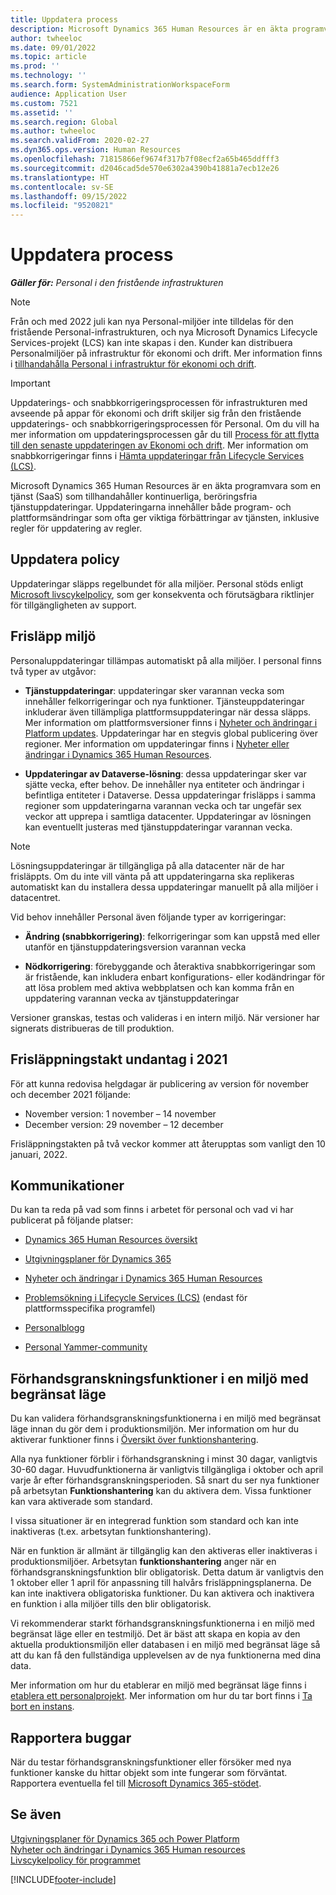 ```yaml
---
title: Uppdatera process
description: Microsoft Dynamics 365 Human Resources är en äkta programvara som en tjänst (SaaS) som tillhandahåller kontinuerliga, beröringsfria tjänstuppdateringar för app- och plattformsändringar.
author: twheeloc
ms.date: 09/01/2022
ms.topic: article
ms.prod: ''
ms.technology: ''
ms.search.form: SystemAdministrationWorkspaceForm
audience: Application User
ms.custom: 7521
ms.assetid: ''
ms.search.region: Global
ms.author: twheeloc
ms.search.validFrom: 2020-02-27
ms.dyn365.ops.version: Human Resources
ms.openlocfilehash: 71815866ef9674f317b7f08ecf2a65b465ddfff3
ms.sourcegitcommit: d2046cad5de570e6302a4390b41881a7ecb12e26
ms.translationtype: HT
ms.contentlocale: sv-SE
ms.lasthandoff: 09/15/2022
ms.locfileid: "9520821"
---
```

# <a name="update-process"></a>Uppdatera process

_**Gäller för:** Personal i den fristående infrastrukturen_ 

> [!NOTE]
> Från och med 2022 juli kan nya Personal-miljöer inte tilldelas för den fristående Personal-infrastrukturen, och nya Microsoft Dynamics Lifecycle Services-projekt (LCS) kan inte skapas i den. Kunder kan distribuera Personalmiljöer på infrastruktur för ekonomi och drift. Mer information finns i [tillhandahålla Personal i infrastruktur för ekonomi och drift](hr-admin-setup-provision-fo.md).

> [!IMPORTANT]
> Uppdaterings- och snabbkorrigeringsprocessen för infrastrukturen med avseende på appar för ekonomi och drift skiljer sig från den fristående uppdaterings- och snabbkorrigeringsprocessen för Personal. Om du vill ha mer information om uppdateringsprocessen går du till [Process för att flytta till den senaste uppdateringen av Ekonomi och drift](../fin-ops-core/dev-itpro/migration-upgrade/upgrade-latest-update.md). Mer information om snabbkorrigeringar finns i [Hämta uppdateringar från Lifecycle Services (LCS)](/fin-ops-core/dev-itpro/migration-upgrade/download-hotfix-lcs.md). 

Microsoft Dynamics 365 Human Resources är en äkta programvara som en tjänst (SaaS) som tillhandahåller kontinuerliga, beröringsfria tjänstuppdateringar. Uppdateringarna innehåller både program- och plattformsändringar som ofta ger viktiga förbättringar av tjänsten, inklusive regler för uppdatering av regler.

## <a name="update-policy"></a>Uppdatera policy

Uppdateringar släpps regelbundet för alla miljöer. Personal stöds enligt [Microsoft livscykelpolicy](https://support.microsoft.com/hub/4095338/microsoft-lifecycle-policy), som ger konsekventa och förutsägbara riktlinjer för tillgängligheten av support.

## <a name="release-cadence"></a>Frisläpp miljö 

Personaluppdateringar tillämpas automatiskt på alla miljöer. I personal finns två typer av utgåvor:

- **Tjänstuppdateringar**: uppdateringar sker varannan vecka som innehåller felkorrigeringar och nya funktioner. Tjänsteuppdateringar inkluderar även tillämpliga plattformsuppdateringar när dessa släpps. Mer information om plattformsversioner finns i [Nyheter och ändringar i Platform updates](../fin-ops-core/dev-itpro/get-started/whats-new-home-page.md). Uppdateringar har en stegvis global publicering över regioner. Mer information om uppdateringar finns i [Nyheter eller ändringar i Dynamics 365 Human Resources](hr-admin-whats-new.md).

- **Uppdateringar av Dataverse-lösning**: dessa uppdateringar sker var sjätte vecka, efter behov. De innehåller nya entiteter och ändringar i befintliga entiteter i Dataverse. Dessa uppdateringar frisläpps i samma regioner som uppdateringarna varannan vecka och tar ungefär sex veckor att upprepa i samtliga datacenter. Uppdateringar av lösningen kan eventuellt justeras med tjänstuppdateringar varannan vecka.

> [!NOTE]
> Lösningsuppdateringar är tillgängliga på alla datacenter när de har frisläppts. Om du inte vill vänta på att uppdateringarna ska replikeras automatiskt kan du installera dessa uppdateringar manuellt på alla miljöer i datacentret.

Vid behov innehåller Personal även följande typer av korrigeringar:

- **Ändring (snabbkorrigering)**: felkorrigeringar som kan uppstå med eller utanför en tjänstuppdateringsversion varannan vecka

- **Nödkorrigering**: förebyggande och återaktiva snabbkorrigeringar som är fristående, kan inkludera enbart konfigurations- eller kodändringar för att lösa problem med aktiva webbplatsen och kan komma från en uppdatering varannan vecka av tjänstuppdateringar

Versioner granskas, testas och valideras i en intern miljö. När versioner har signerats distribueras de till produktion.

## <a name="release-cadence-exceptions-in-2021"></a>Frisläppningstakt undantag i 2021

För att kunna redovisa helgdagar är publicering av version för november och december 2021 följande:

- November version: 1 november – 14 november
- December version: 29 november – 12 december
 
Frisläppningstakten på två veckor kommer att återupptas som vanligt den 10 januari, 2022.

## <a name="communications"></a>Kommunikationer

Du kan ta reda på vad som finns i arbetet för personal och vad vi har publicerat på följande platser:

- [Dynamics 365 Human Resources översikt](https://dynamics.microsoft.com/roadmap/human-resources/)

- [Utgivningsplaner för Dynamics 365](/dynamics365/release-plans/)

- [Nyheter och ändringar i Dynamics 365 Human Resources](hr-admin-whats-new.md)

- [Problemsökning i Lifecycle Services (LCS)](../fin-ops-core/dev-itpro/lifecycle-services/issue-search-lcs.md) (endast för plattformsspecifika programfel)

- [Personalblogg](https://community.dynamics.com/365/talent/b/dynamics365fortalent)

- [Personal Yammer-community](https://www.yammer.com/dynamicsaxfeedbackprograms/#/threads/inGroup?type=in_group&feedId=10542230)

## <a name="preview-features-in-a-sandbox-environment"></a>Förhandsgranskningsfunktioner i en miljö med begränsat läge

Du kan validera förhandsgranskningsfunktionerna i en miljö med begränsat läge innan du gör dem i produktionsmiljön. Mer information om hur du aktiverar funktioner finns i [Översikt över funktionshantering](../fin-ops-core/fin-ops/get-started/feature-management/feature-management-overview.md).

Alla nya funktioner förblir i förhandsgranskning i minst 30 dagar, vanligtvis 30-60 dagar. Huvudfunktionerna är vanligtvis tillgängliga i oktober och april varje år efter förhandsgranskningsperioden. Så snart du ser nya funktioner på arbetsytan **Funktionshantering** kan du aktivera dem. Vissa funktioner kan vara aktiverade som standard.

I vissa situationer är en integrerad funktion som standard och kan inte inaktiveras (t.ex. arbetsytan funktionshantering).

När en funktion är allmänt är tillgänglig kan den aktiveras eller inaktiveras i produktionsmiljöer. Arbetsytan **funktionshantering** anger när en förhandsgranskningsfunktion blir obligatorisk. Detta datum är vanligtvis den 1 oktober eller 1 april för anpassning till halvårs frisläppningsplanerna. De kan inte inaktivera obligatoriska funktioner. Du kan aktivera och inaktivera en funktion i alla miljöer tills den blir obligatorisk.

Vi rekommenderar starkt förhandsgranskningsfunktionerna i en miljö med begränsat läge eller en testmiljö. Det är bäst att skapa en kopia av den aktuella produktionsmiljön eller databasen i en miljö med begränsat läge så att du kan få den fullständiga upplevelsen av de nya funktionerna med dina data.

Mer information om hur du etablerar en miljö med begränsat läge finns i [etablera ett personalprojekt](hr-admin-setup-provision.md). Mer information om hur du tar bort finns i [Ta bort en instans](hr-admin-setup-remove-instance.md#remove-a-test-drive-environment). 

## <a name="report-bugs"></a>Rapportera buggar

När du testar förhandsgranskningsfunktioner eller försöker med nya funktioner kanske du hittar objekt som inte fungerar som förväntat. Rapportera eventuella fel till [Microsoft Dynamics 365-stödet](https://dynamics.microsoft.com/support/).

## <a name="see-also"></a>Se även

[Utgivningsplaner för Dynamics 365 och Power Platform](/dynamics365/release-plans)</br>
[Nyheter och ändringar i Dynamics 365 Human resources](hr-admin-whats-new.md)</br>
[Livscykelpolicy för programmet](../fin-ops-core/dev-itpro/migration-upgrade/versions-update-policy.md)



[!INCLUDE[footer-include](../includes/footer-banner.md)]
